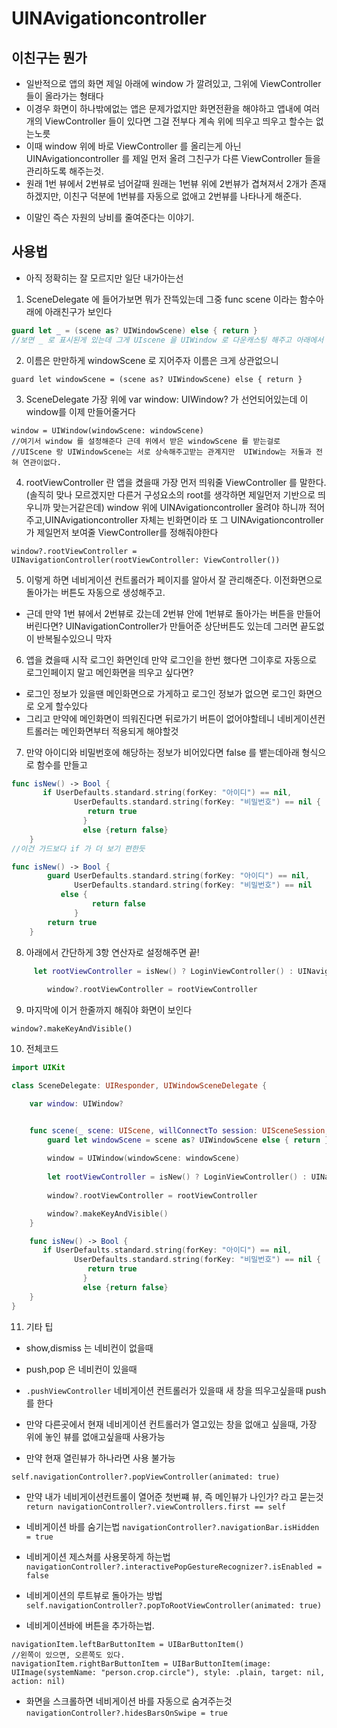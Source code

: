 # UINAvigationcontroller

## 이친구는 뭔가
* 일반적으로 앱의 화면 제일 아래에 window 가 깔려있고, 그위에 ViewController 들이 올라가는 형태다
* 이경우 화면이 하나밖에없는 앱은 문제가없지만 화면전환을 해야하고 앱내에 여러개의 ViewController 들이 있다면 그걸 전부다 계속 위에 띄우고 띄우고 할수는 없는노릇
* 이때 window 위에 바로 ViewController 를 올리는게 아닌 UINAvigationcontroller 를 제일 먼저 올려 그친구가 다른 ViewController 들을 관리하도록 해주는것. 
* 원래 1번 뷰에서 2번뷰로 넘어갈때 원래는 1번뷰 위에 2번뷰가 겹쳐져서 2개가 존재하겠지만, 이친구 덕분에 1번뷰를 자동으로 없애고 2번뷰를 나타나게 해준다. 
- 이말인 즉슨 자원의 낭비를 줄여준다는 이야기.

## 사용법
- 아직 정확히는 잘 모르지만 일단 내가아는선

1. SceneDelegate 에 들어가보면 뭐가 잔뜩있는데 그중 func scene 이라는 함수아래에 아래친구가 보인다

```swift
guard let _ = (scene as? UIWindowScene) else { return } 
//보면 _ 로 표시된게 있는데 그게 UIscene 을 UIWindow 로 다운캐스팅 해주고 아래에서 쓸일이없어서 저렇게 둔건데 우린 써야하니 이름을 붙여준다.
```

2. 이름은 만만하게 windowScene 로 지어주자 이름은 크게 상관없으니
```
guard let windowScene = (scene as? UIWindowScene) else { return } 
```

3. SceneDelegate 가장 위에  var window: UIWindow? 가 선언되어있는데 이 window를 이제 만들어줄거다 

```
window = UIWindow(windowScene: windowScene)
//여기서 window 를 설정해준다 근데 위에서 받은 windowScene 를 받는걸로
//UIScene 랑 UIWindowScene는 서로 상속해주고받는 관계지만  UIWindow는 저둘과 전혀 연관이없다.
```

4. rootViewController 란 앱을 켰을때 가장 먼저 띄워줄 ViewController 를 말한다. (솔직히 맞나 모르겠지만 다른거 구성요소의 root를 생각하면 제일먼저 기반으로 띄우니까 맞는거같은데) 
window 위에 UINAvigationcontroller 올려야 하니까 적어주고,UINAvigationcontroller 자체는 빈화면이라 또 그 UINAvigationcontroller 가 제일먼저 보여줄 
ViewController를 정해줘야한다

```
window?.rootViewController = UINavigationController(rootViewController: ViewController())
```

5. 이렇게 하면 네비게이션 컨트롤러가 페이지를 알아서 잘 관리해준다. 이전화면으로 돌아가는 버튼도 자동으로 생성해주고.
 * 근데 만약 1번 뷰에서 2번뷰로 갔는데 2번뷰 안에 1번뷰로 돌아가는 버튼을 만들어버린다면? UINavigationController가 만들어준 상단버튼도 있는데 그러면 끝도없이 반복될수있으니 막자

6. 앱을 켰을때 시작 로그인 화면인데 만약 로그인을 한번 했다면 그이후로 자동으로 로그인페이지 말고 메인화면을 띄우고 싶다면?
 * 로그인 정보가 있을땐 메인화면으로 가게하고 로그인 정보가 없으면 로그인 화면으로 오게 할수있다
 * 그리고 만약에 메인화면이 띄워진다면 뒤로가기 버튼이 없어야할테니 네비게이션컨트롤러는 메인화면부터 적용되게 해야할것

7. 만약 아이디와 비밀번호에 해당하는 정보가 비어있다면 false 를 뱉는데아래 형식으로 함수를 만들고

```swift
func isNew() -> Bool {
       if UserDefaults.standard.string(forKey: "아이디") == nil,
        	  UserDefaults.standard.string(forKey: "비밀번호") == nil {
        	  	 return true
        	  	}
        	  	else {return false}
    }
//이건 가드보다 if 가 더 보기 편한듯 

func isNew() -> Bool {
        guard UserDefaults.standard.string(forKey: "아이디") == nil,
        	  UserDefaults.standard.string(forKey: "비밀번호") == nil
           else {
                  return false
              }
        return true
    }

```

8. 아래에서 간단하게 3항 연산자로 설정해주면 끝!

```swift
     let rootViewController = isNew() ? LoginViewController() : UINavigationController(rootViewController: WelcomeViewController())
        
        window?.rootViewController = rootViewController
```

9. 마지막에 이거 한줄까지 해줘야 화면이 보인다

```
window?.makeKeyAndVisible()
```


10. 전체코드

```swift
import UIKit

class SceneDelegate: UIResponder, UIWindowSceneDelegate {

    var window: UIWindow?


    func scene(_ scene: UIScene, willConnectTo session: UISceneSession, options connectionOptions: UIScene.ConnectionOptions) {
        guard let windowScene = scene as? UIWindowScene else { return }
        
        window = UIWindow(windowScene: windowScene)
        
        let rootViewController = isNew() ? LoginViewController() : UINavigationController(rootViewController: WelcomeViewController())
        
        window?.rootViewController = rootViewController

        window?.makeKeyAndVisible()
    }

    func isNew() -> Bool {
       if UserDefaults.standard.string(forKey: "아이디") == nil,
        	  UserDefaults.standard.string(forKey: "비밀번호") == nil {
        	  	 return true
        	  	}
        	  	else {return false}
    }
}

```

11. 기타 팁
- show,dismiss 는 네비컨이 없을때
- push,pop 은 네비컨이 있을때

- `.pushViewController` 네비게이션 컨트롤러가 있을때 새 창을 띄우고싶을때 push 를 한다

- 만약 다른곳에서 현재 네비게이션 컨트롤러가 열고있는 창을 없애고 싶을때, 가장 위에 놓인 뷰를 없애고싶을때 사용가능
- 만약 현재 열린뷰가 하나라면 사용 불가능

```
self.navigationController?.popViewController(animated: true)
```

- 만약 내가 네비게이션컨트롤이 열어준 첫번쨰 뷰, 즉 메인뷰가 나인가? 라고 묻는것
`return navigationController?.viewControllers.first == self`

- 네비게이션 바를 숨기는법
`navigationController?.navigationBar.isHidden = true`

- 네비게이션 제스쳐를 사용못하게 하는법
`navigationController?.interactivePopGestureRecognizer?.isEnabled = false`

- 네비게이션의 루트뷰로 돌아가는 방법
`self.navigationController?.popToRootViewController(animated: true)`

- 네비게이션바에 버튼을 추가하는법.
```
navigationItem.leftBarButtonItem = UIBarButtonItem()
//왼쪽이 있으면, 오른쪽도 있다.
navigationItem.rightBarButtonItem = UIBarButtonItem(image: UIImage(systemName: "person.crop.circle"), style: .plain, target: nil, action: nil)
```

- 화면을 스크롤하면 네비게이션 바를 자동으로 숨겨주는것
`navigationController?.hidesBarsOnSwipe = true`
